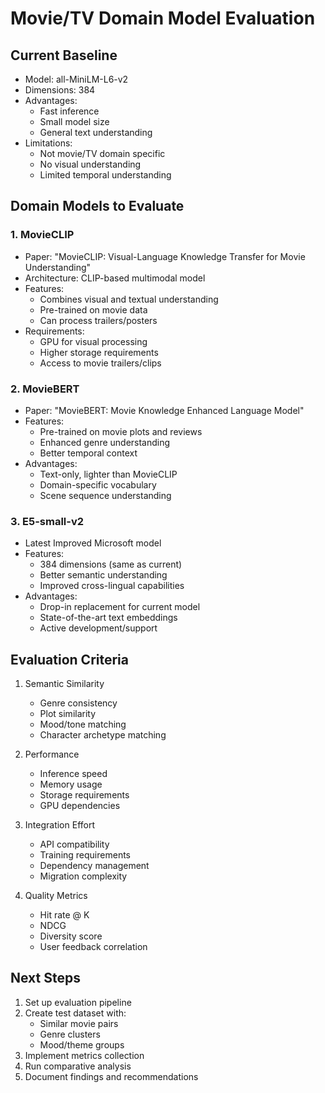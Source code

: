 # Movie/TV Domain Model Evaluation

## Current Baseline
- Model: all-MiniLM-L6-v2
- Dimensions: 384
- Advantages:
  - Fast inference
  - Small model size
  - General text understanding
- Limitations:
  - Not movie/TV domain specific
  - No visual understanding
  - Limited temporal understanding

## Domain Models to Evaluate

### 1. MovieCLIP
- Paper: "MovieCLIP: Visual-Language Knowledge Transfer for Movie Understanding"
- Architecture: CLIP-based multimodal model
- Features:
  - Combines visual and textual understanding
  - Pre-trained on movie data
  - Can process trailers/posters
- Requirements:
  - GPU for visual processing
  - Higher storage requirements
  - Access to movie trailers/clips

### 2. MovieBERT
- Paper: "MovieBERT: Movie Knowledge Enhanced Language Model"
- Features:
  - Pre-trained on movie plots and reviews
  - Enhanced genre understanding
  - Better temporal context
- Advantages:
  - Text-only, lighter than MovieCLIP
  - Domain-specific vocabulary
  - Scene sequence understanding

### 3. E5-small-v2
- Latest Improved Microsoft model
- Features:
  - 384 dimensions (same as current)
  - Better semantic understanding
  - Improved cross-lingual capabilities
- Advantages:
  - Drop-in replacement for current model
  - State-of-the-art text embeddings
  - Active development/support

## Evaluation Criteria
1. Semantic Similarity
   - Genre consistency
   - Plot similarity
   - Mood/tone matching
   - Character archetype matching

2. Performance
   - Inference speed
   - Memory usage
   - Storage requirements
   - GPU dependencies

3. Integration Effort
   - API compatibility
   - Training requirements
   - Dependency management
   - Migration complexity

4. Quality Metrics
   - Hit rate @ K
   - NDCG
   - Diversity score
   - User feedback correlation

## Next Steps
1. Set up evaluation pipeline
2. Create test dataset with:
   - Similar movie pairs
   - Genre clusters
   - Mood/theme groups
3. Implement metrics collection
4. Run comparative analysis
5. Document findings and recommendations
